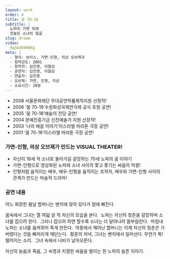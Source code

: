 ```yaml
---
layout: work
order: 4
title: 꿈 70-18
subtitle: |
  노파의 가면 뒤에
  짓눌린 소녀의 얼굴
slug: dream
video:
  9qSkdO900Kg
meta: |
  - 형식: 보이스, 가면-인형, 의상 오브제극
  - 창작년도: 2001
  - 창작자: 김진영, 이철성
  - 공연자: 김진영, 이철성
  - 연출자: 김진영
  - 오브제: 가면, 인형, 의상
  - 소요시간: 20분
---
```


- 2008 서울문화재단 무대공연작품제작지원 선정작!
- 2006 ‘꿈 70-18’수원화성국제연극제 공식 초청 공연!
- 2005 ‘꿈 70-18’예술의 전당 공연!
- 2004 문예진흥기금 신진예술가 지원 선정작!
- 2003 ‘나의 배꼽 이야기’이스라엘 마라톤 극장 공연!
- 2001 ‘꿈 70-18’이스라엘 마라톤 극장 공연!

### 가면-인형, 의상 오브제가 만드는 VISUAL THEATER!

- 자신이 18세 적 소녀로 돌아가길 갈망하는 70세 노파의 꿈 이야기 
- 가면-인형으로 영상화된 노파와 소녀 사이의 쫓고 쫓기는 싸움의 악몽! 
- 인형처럼 움직이는 배우, 배우-인형을 움직이는 조작자, 배우와 가면-인형 사이의 관계가 만드는 마술적 드라마!

### 공연 내용

어느 화창한 봄날 할머니는 벤치에 앉아 있다가 잠에 빠진다. 

꿈속에서 그녀는 열 여덟 살 적 자신의 모습을 본다. 
노파는 자신의 청춘을 갈망하며 소녀를 잡으려 한다. 
그러나 잡으려 하면 할수록 소녀는 더 달아나려 몸부림친다. 
마침내 노파는 소녀를 움켜쥐어 죽게 만든다. 
악몽에서 깨어난 할머니는 이제 자신의 청춘은 가버렸다는 것을 뼈저리게 깨닫는다. 
황혼의 저녁, 그녀는 벤치에서 일어선다. 무언가 툭! 떨어지는 소리. 
그녀 속에서 나비가 날아오른다.

자신의 늙음과 죽음, 그 숙명과 치열한 싸움을 벌이는 한 노파의 슬픈 이야기.
